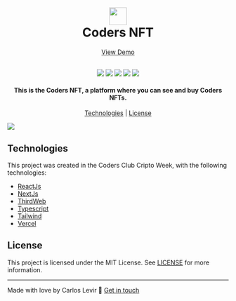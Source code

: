 <h1 align="center">
  <img src="https://i.ibb.co/y56ztLh/logo.png" width="40">
  <br>
  Coders NFT
</h1>

<p align="center">
  <a href="https://coders-nft.vercel.app/">View Demo</a>
</p>

<p align="center">
  <br>
  <img src="https://img.shields.io/github/languages/top/carloslevir/coders-nft">
  <img src="https://img.shields.io/github/issues/carloslevir/coders-nft">
  <img src="https://img.shields.io/github/forks/carloslevir/coders-nft">
  <img src="https://img.shields.io/github/stars/carloslevir/coders-nft">
  <img src="https://img.shields.io/github/license/carloslevir/coders-nft">
</p>

<h4 align="center">
  This is the Coders NFT, a platform where you can see and buy Coders NFTs.
</h4>

<p align="center">
  <a href="#technologies">Technologies</a> | <a href="#license">License</a>
</p>

<img src="https://i.ibb.co/7Y6ZG66/Screen-Shot-2022-09-30-at-19-46-41.png">

## Technologies

This project was created in the Coders Club Cripto Week, with the following technologies:

- [ReactJs](https://reactjs.org/)
- [NextJs](https://nextjs.org/)
- [ThirdWeb](https://thirdweb.com/)
- [Typescript](https://www.typescriptlang.org/)
- [Tailwind](https://tailwindcss.com/)
- [Vercel](https://vercel.com/)

## License

This project is licensed under the MIT License. See [LICENSE](https://opensource.org/licenses/MIT) for more information.

---

Made with love by Carlos Levir :wave: [Get in touch](https://www.linkedin.com/in/carlos-levir/)